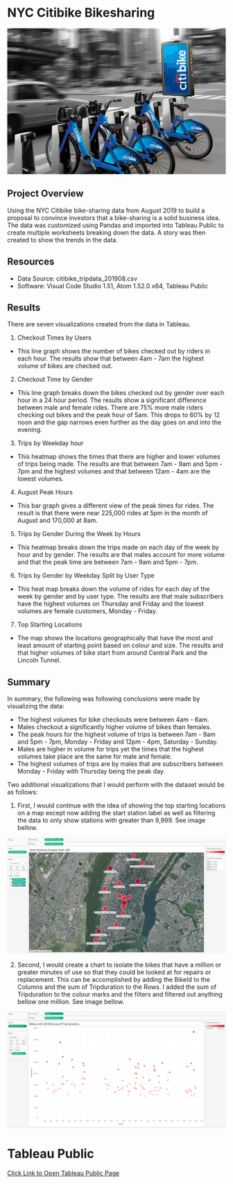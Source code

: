 # NYC Citibike Bikesharing

![Banner:](resources/citi-bike-share-1.jpg)

## Project Overview

Using the NYC Citibike bike-sharing data from August 2019 to build a proposal to convince investors that a bike-sharing is a solid business idea. The data was customized using Pandas and imported into Tableau Public to create multiple worksheets breaking down the data. A story was then created to show the trends in the data.

## Resources

- Data Source: citibike_tripdata_201908.csv
- Software: Visual Code Studio 1.51, Atom 1.52.0 x64, Tableau Public

## Results

There are seven visualizations created from the data in Tableau.

1. Checkout Times by Users

- This line graph shows the number of bikes checked out by riders in each hour. The results show that between 4am - 7am the highest volume of bikes are checked out.

2. Checkout Time by Gender

- This line graph breaks down the bikes checked out by gender over each hour in a 24 hour period. The results show a significant difference between male and female rides. There are 75% more male riders checking out bikes and the peak hour of 5am. This drops to 60% by 12 noon and the gap narrows even further as the day goes on and into the evening.

3. Trips by Weekday hour

- This heatmap shows the times that there are higher and lower volumes of trips being made. The results are that between 7am - 9am and 5pm - 7pm and the highest volumes and that between 12am - 4am are the lowest volumes.

4. August Peak Hours

- This bar graph gives a different view of the peak times for rides. The result is that there were near 225,000 rides at 5pm in the month of August and 170,000 at 8am.

5. Trips by Gender During the Week by Hours

- This heatmap breaks down the trips made on each day of the week by hour and by gender. The results are that males account for more volume and that the peak time are between 7am - 9am and 5pm - 7pm.

6. Trips by Gender by Weekday Split by User Type

- This heat map breaks down the volume of rides for each day of the week by gender and by user type. The results are that male subscribers have the highest volumes on Thursday and Friday and the lowest volumes are female customers, Monday - Friday.

7. Top Starting Locations

- The map shows the locations geographically that have the most and least amount of starting point based on colour and size. The results and that higher volumes of bike start from around Central Park and the Lincoln Tunnel.

## Summary

In summary, the following was following conclusions were made by visualizing the data:

- The highest volumes for bike checkouts were between 4am - 6am.
- Males checkout a significantly higher volume of bikes than females.
- The peak hours for the highest volume of trips is between 7am - 9am and 5pm - 7pm, Monday - Friday and 12pm - 4pm, Saturday - Sunday.
- Males are higher in volume for trips yet the times that the highest volumes take place are the same for male and female.
- The highest volumes of trips are by males that are subscribers between Monday - Friday with Thursday being the peak day.

Two additional visualizations that I would perform with the dataset would be as follows:

1. First, I would continue with the idea of showing the top starting locations on a map except now adding the start station label as well as filtering the data to only show stations with greater than 9,999. See image bellow.

![Start Stations Greater than 10K:](resources/top_start_stations.png)

2. Second, I would create a chart to isolate the bikes that have a million or greater minutes of use so that they could be looked at for repairs or replacement. This can be accomplished by adding the BikeId to the Columns and the sum of Tripduration to the Rows. I added the sum of Tripduration to the colour marks and the filters and filtered out anything bellow one million. See image bellow.

![Bikes with 1M Minutes:](resources/top_bikes_minutes.png)

# Tableau Public

[Click Link to Open Tableau Public Page]("https://public.tableau.com/views/NYCCitibikeBikesharing/NYCStory?:language=en&:display_count=y&publish=yes&:origin=viz_share_link")
